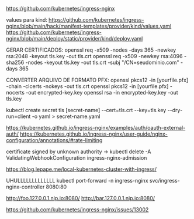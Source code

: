 https://github.com/kubernetes/ingress-nginx

values para kind:
https://github.com/kubernetes/ingress-nginx/blob/main/hack/manifest-templates/provider/kind/values.yaml
https://github.com/kubernetes/ingress-nginx/blob/main/deploy/static/provider/kind/deploy.yaml

GERAR CERTIFICADOS:
openssl req -x509 -nodes -days 365 -newkey rsa:2048 -keyout tls.key -out tls.crt
openssl req -x509 -newkey rsa:4096 -sha256 -nodes -keyout tls.key -out tls.crt -subj "/CN=seudominio.com" -days 365


CONVERTER ARQUIVO DE FORMATO PFX:
openssl pkcs12 -in [yourfile.pfx] -chain -clcerts -nokeys -out tls.crt
openssl pkcs12 -in [yourfile.pfx] -nocerts -out encrypted-key.key
openssl rsa -in encrypted-key.key -out tls.key

kubectl create secret tls [secret-name] --cert=tls.crt --key=tls.key --dry-run=client -o yaml > secret-name.yaml

https://kubernetes.github.io/ingress-nginx/examples/auth/oauth-external-auth/
https://kubernetes.github.io/ingress-nginx/user-guide/nginx-configuration/annotations/#rate-limiting

certificate signed by unknown authority ->
kubectl delete -A ValidatingWebhookConfiguration ingress-nginx-admission

https://blog.lepape.me/local-kubernetes-cluster-with-ingress/

UHULLLLLLLLLLLLL
kubectl port-forward -n ingress-nginx svc/ingress-nginx-controller 8080:80

http://foo.127.0.0.1.nip.io:8080/
http://bar.127.0.0.1.nip.io:8080/

https://github.com/kubernetes/ingress-nginx/issues/13002
